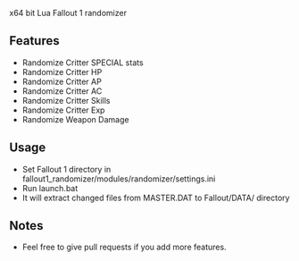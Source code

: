 x64 bit Lua Fallout 1 randomizer

## Features
* Randomize Critter SPECIAL stats
* Randomize Critter HP
* Randomize Critter AP
* Randomize Critter AC
* Randomize Critter Skills
* Randomize Critter Exp
* Randomize Weapon Damage

## Usage
* Set Fallout 1 directory in fallout1_randomizer/modules/randomizer/settings.ini
* Run launch.bat
* It will extract changed files from MASTER.DAT to Fallout/DATA/ directory


## Notes
* Feel free to give pull requests if you add more features.
